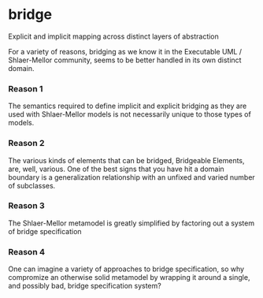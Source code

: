 # bridge
Explicit and implicit mapping across distinct layers of abstraction

For a variety of reasons, bridging as we know it in the Executable UML / Shlaer-Mellor community, seems to be better handled in its own distinct domain.

### Reason 1

The semantics required to define implicit and explicit bridging as they are used with Shlaer-Mellor models is not necessarily unique to those types of models.

### Reason 2

The various kinds of elements that can be bridged, Bridgeable Elements, are, well, various. One of the best signs that you have hit a domain boundary is a generalization relationship with an unfixed and varied number of subclasses.

### Reason 3

The Shlaer-Mellor metamodel is greatly simplified by factoring out a system of bridge specification

### Reason 4

One can imagine a variety of approaches to bridge specification, so why compromize an otherwise solid metamodel by wrapping it around a single, and possibly bad, bridge specification system?      
